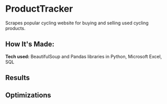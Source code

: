 # ProductTracker

Scrapes popular cycling website for buying and selling used cycling products. 

## How It's Made:

**Tech used:** BeautifulSoup and Pandas libraries in Python, Microsoft Excel, SQL



## Results

## Optimizations
